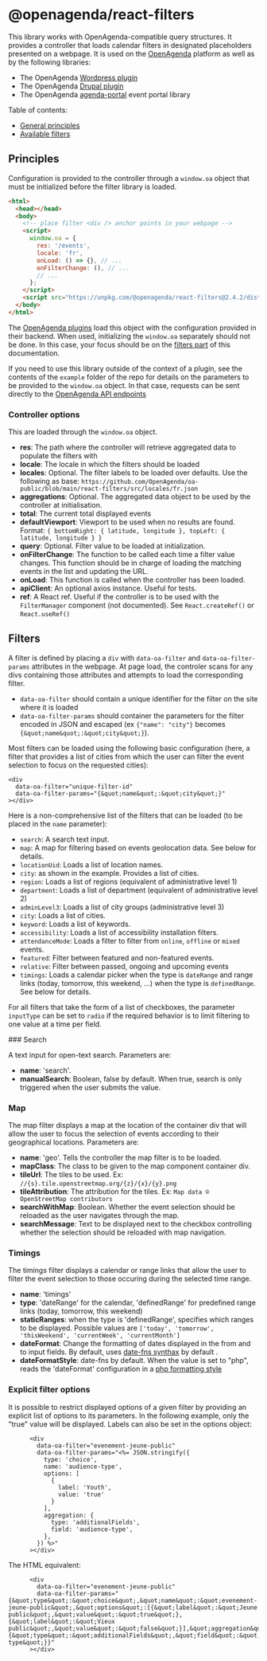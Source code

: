 # @openagenda/react-filters

This library works with OpenAgenda-compatible query structures. It provides a controller that loads calendar filters in designated placeholders presented on a webpage. It is used on the [OpenAgenda](https://openagenda.com) platform as well as by the following libraries:

- The OpenAgenda [Wordpress plugin](https://fr.wordpress.org/plugins/openagenda/)
- The OpenAgenda [Drupal plugin](https://www.drupal.org/project/openagenda)
- The OpenAgenda [agenda-portal](https://www.npmjs.com/package/@openagenda/agenda-portal) event portal library

Table of contents:

- [General principles](#principles)
- [Available filters](#filters)

## Principles

Configuration is provided to the controller through a `window.oa` object that must be initialized before the filter library is loaded.

```html
<html>
  <head></head>
  <body>
    <!-- place filter <div /> anchor points in your webpage -->
    <script>
      window.oa = {
        res: '/events',
        locale: 'fr',
        onLoad: () => {}, // ...
        onFilterChange: (), // ...
        // ...
      };
    </script>
    <script src="https://unpkg.com/@openagenda/react-filters@2.4.2/dist/main.js"></script>
  </body>
</html>
```

The [OpenAgenda plugins](https://developers.openagenda.com/tag/60-plugins/) load this object with the configuration provided in their backend. When used, initializing the `window.oa` separately should not be done. In this case, your focus should be on the [filters part](#filters) of this documentation.

If you need to use this library outside of the context of a plugin, see the contents of the `example` folder of the repo for details on the parameters to be provided to the `window.oa` object. In that case, requests can be sent directly to the [OpenAgenda API endpoints](https://developers.openagenda.com/10-lecture/)

### Controller options

This are loaded through the `window.oa` object.

- **res**: The path where the controller will retrieve aggregated data to populate the filters with
- **locale**: The locale in which the filters should be loaded
- **locales**: Optional. The filter labels to be loaded over defaults. Use the following as base: `https://github.com/OpenAgenda/oa-public/blob/main/react-filters/src/locales/fr.json`
- **aggregations**: Optional. The aggregated data object to be used by the controller at initialisation.
- **total**: The current total displayed events
- **defaultViewport**: Viewport to be used when no results are found. Format: `{ bottomRight: { latitude, longitude }, topLeft: { latitude, longitude } }`
- **query**: Optional. Filter value to be loaded at initialization.
- **onFilterChange**: The function to be called each time a filter value changes. This function should be in charge of loading the matching events in the list and updating the URL.
- **onLoad**: This function is called when the controller has been loaded.
- **apiClient**: An optional axios instance. Useful for tests.
- **ref**: A React ref. Useful if the controller is to be used with the `FilterManager` component (not documented). See `React.createRef()` or `React.useRef()`

## Filters

A filter is defined by placing a `div` with `data-oa-filter` and `data-oa-filter-params` attributes in the webpage. At page load, the controler scans for any divs containing those attributes and attempts to load the corresponding filter.

- `data-oa-filter` should contain a unique identifier for the filter on the site where it is loaded
- `data-oa-filter-params` should container the parameters for the filter encoded in JSON and escaped (ex `{"name": "city"}` becomes `{&quot;name&quot;:&quot;city&quot;}`).

Most filters can be loaded using the following basic configuration (here, a filter that provides a list of cities from which the user can filter the event selection to focus on the requested cities):

```
<div
  data-oa-filter="unique-filter-id"
  data-oa-filter-params="{&quot;name&quot;:&quot;city&quot;}"
></div>
```

Here is a non-comprehensive list of the filters that can be loaded (to be placed in the `name` parameter):

- `search`: A search text input.
- `map`: A map for filtering based on events geolocation data. See below for details.
- `locationUid`: Loads a list of location names.
- `city`: as shown in the example. Provides a list of cities.
- `region`: Loads a list of regions (equivalent of administrative level 1)
- `department`: Loads a list of department (equivalent of administrative level 2)
- `adminLevel3`: Loads a list of city groups (administrative level 3)
- `city`: Loads a list of cities.
- `keyword`: Loads a list of keywords.
- `accessibility`: Loads a list of accessibility installation filters.
- `attendanceMode`: Loads a filter to filter from `online`, `offline` or `mixed` events.
- `featured`: Filter between featured and non-featured events.
- `relative`: Filter between passed, ongoing and upcoming events
- `timings`: Loads a calendar picker when the type is `dateRange` and range links (today, tomorrow, this weekend, ...) when the type is `definedRange`. See below for details.

For all filters that take the form of a list of checkboxes, the parameter `inputType` can be set to `radio` if the required behavior is to limit filtering to one value at a time per field.

### Search

A text input for open-text search. Parameters are:

- **name**: 'search'.
- **manualSearch**: Boolean, false by default. When true, search is only triggered when the user submits the value.

### Map

The map filter displays a map at the location of the container div that will allow the user to focus the selection of events according to their geographical locations. Parameters are:

- **name**: 'geo'. Tells the controller the map filter is to be loaded.
- **mapClass**: The class to be given to the map component container div.
- **tileUrl**: The tiles to be used. Ex: `//{s}.tile.openstreetmap.org/{z}/{x}/{y}.png`
- **tileAttribution**: The attribution for the tiles. Ex: `Map data © OpenStreetMap contributors`
- **searchWithMap**: Boolean. Whether the event selection should be reloaded as the user navigates through the map.
- **searchMessage**: Text to be displayed next to the checkbox controlling whether the selection should be reloaded with map navigation.

### Timings

The timings filter displays a calendar or range links that allow the user to filter the event selection to those occuring during the selected time range.

- **name**: 'timings'
- **type**: 'dateRange' for the calendar, 'definedRange' for predefined range links (today, tomorrow, this weekend)
- **staticRanges**: when the type is 'definedRange', specifies which ranges to be displayed. Possible values are `['today', 'tomorrow', 'thisWeekend', 'currentWeek', 'currentMonth']`
- **dateFormat**: Change the formatting of dates displayed in the from and to input fields. By default, uses [date-fns synthax](https://date-fns.org/docs/format) by default .
- **dateFormatStyle**: date-fns by default. When the value is set to "php", reads the 'dateFormat' configuration in a [php formatting style](https://www.php.net/manual/datetime.format.php)

### Explicit filter options

It is possible to restrict displayed options of a given filter by providing an explicit list of options to its parameters. In the following example, only the "true" value will be displayed. Labels can also be set in the options object:

```
      <div
        data-oa-filter="evenement-jeune-public"
        data-oa-filter-params="<%= JSON.stringify({
          type: 'choice',
          name: 'audience-type',
          options: [
            {
              label: 'Youth',
              value: 'true'
            }
          ],
          aggregation: {
            type: 'additionalFields',
            field: 'audience-type',
          },
        }) %>"
      ></div>
```

The HTML equivalent:

```
      <div
        data-oa-filter="evenement-jeune-public"
        data-oa-filter-params="{&quot;type&quot;:&quot;choice&quot;,&quot;name&quot;:&quot;evenement-jeune-public&quot;,&quot;options&quot;:[{&quot;label&quot;:&quot;Jeune public&quot;,&quot;value&quot;:&quot;true&quot;},{&quot;label&quot;:&quot;Vieux public&quot;,&quot;value&quot;:&quot;false&quot;}],&quot;aggregation&quot;:{&quot;type&quot;:&quot;additionalFields&quot;,&quot;field&quot;:&quot;audience-type&quot;}}"
      ></div>
```
